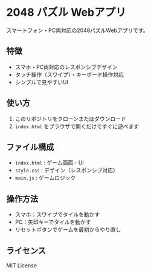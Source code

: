 # 2048 パズル Webアプリ

スマートフォン・PC両対応の2048パズルWebアプリです。

## 特徴
- スマホ・PC両対応のレスポンシブデザイン
- タッチ操作（スワイプ）・キーボード操作対応
- シンプルで見やすいUI

## 使い方
1. このリポジトリをクローンまたはダウンロード
2. `index.html` をブラウザで開くだけですぐに遊べます

## ファイル構成
- `index.html` : ゲーム画面・UI
- `style.css`  : デザイン（レスポンシブ対応）
- `main.js`    : ゲームロジック

## 操作方法
- スマホ：スワイプでタイルを動かす
- PC：矢印キーでタイルを動かす
- リセットボタンでゲームを最初からやり直し

## ライセンス
MIT License
